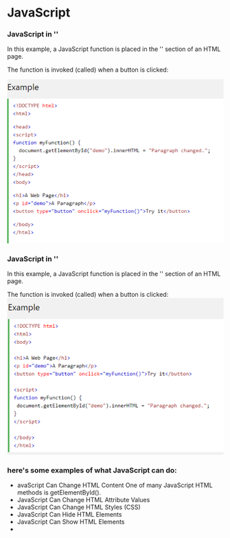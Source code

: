 # JavaScript 
 ### JavaScript in '<head>'
In this example, a JavaScript function is placed in the '<head>' section of an HTML page.

The function is invoked (called) when a button is clicked:

![js](https://raw.githubusercontent.com/osamamousa204/learning-journal/master/Annotation%202020-02-05%20215305.png)
### JavaScript in '<body>'
In this example, a JavaScript function is placed in the '<body>' section of an HTML page.

The function is invoked (called) when a button is clicked:
![js](https://raw.githubusercontent.com/osamamousa204/learning-journal/master/59.png)
### here's some examples of what JavaScript can do:

 * avaScript Can Change HTML Content
   One of many JavaScript HTML methods is getElementById().
 * JavaScript Can Change HTML Attribute Values
 * JavaScript Can Change HTML Styles (CSS)
 * JavaScript Can Hide HTML Elements
 * JavaScript Can Show HTML Elements
 * 
